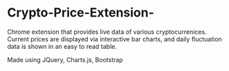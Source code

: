 # Crypto-Price-Extension-
Chrome extension that provides live data of various cryptocurrenices. Current prices are displayed via interactive bar charts, and daily fluctuation data is shown in an easy to read table. 

Made using JQuery, Charts.js, Bootstrap 
